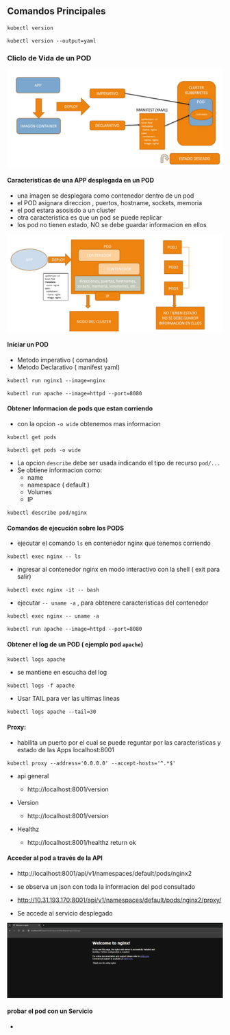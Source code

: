 ## Comandos Principales

```
kubectl version
```
```
kubectl version --output=yaml
```

### Cliclo de Vida de un POD

![ciclo_de_vida](image/command/ciclo_de_vida.png)


#### Caracteristicas de una APP desplegada en un POD 
- una imagen se desplegara como contenedor dentro de un pod
- el POD asignara direccion , puertos, hostname, sockets, memoria
- el pod estara asosisdo a un cluster 
- otra caracteristica es que un pod se puede replicar
- los pod no tienen estado, NO se debe guardar informacion en ellos


![appPod](image/command/appPod.png)


#### Iniciar un POD

- Metodo imperativo ( comandos)
- Metodo Declarativo ( manifest yaml)

```
kubectl run nginx1 --image=nginx
```
```
kubectl run apache --image=httpd --port=8080
```

#### Obtener Informacion de pods que estan corriendo
- con la opcion ``` -o wide ```  obtenemos mas informacion 

```
kubectl get pods
```
```
kubectl get pods -o wide
```

- La opcion ``` describe ```  debe ser usada indicando el tipo de recurso ```pod/...```
- Se obtiene informacion como:
    - name
    - namespace ( default )
    - Volumes
    - IP 
```
kubectl describe pod/nginx
```

#### Comandos de ejecución sobre los PODS

- ejecutar el comando ``` ls ``` en contenedor nginx que tenemos corriendo
```
kubectl exec nginx -- ls
```

- ingresar al contenedor nginx en modo interactivo con la shell ( exit para salir)
```
kubectl exec nginx -it -- bash
```

- ejecutar  ``` -- uname -a ``` , para obtenere caracteristicas del contenedor  
```
kubectl exec nginx -- uname -a
```

```
kubectl run apache --image=httpd --port=8080
```

#### Obtener el log de un POD ( ejemplo pod ```apache```)
```
kubectl logs apache
```
- se mantiene en escucha del log
```
kubectl logs -f apache
```

- Usar TAIL para ver las ultimas lineas

```
kubectl logs apache --tail=30
```





#### **Proxy:**
- habilita un puerto por el cual se puede reguntar por las caracteristicas y estado de las Apps localhost:8001

```
kubectl proxy --address='0.0.0.0' --accept-hosts='^.*$'
```
- api general
    - http://localhost:8001/version

- Version
    - http://localhost:8001/version

- Healthz
    - http://localhost:8001/healthz
    return ok 

#### Acceder al pod a través de la API
- http://localhost:8001/api/v1/namespaces/default/pods/nginx2 
- se observa un json con toda la informacion del pod consultado

- http://10.31.193.170:8001/api/v1/namespaces/default/pods/nginx2/proxy/

- Se accede al servicio desplegado 


![home_nginx](image/command/home_nginx.png)


#### probar el pod con un Servicio 
- 






